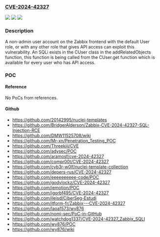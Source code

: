 ### [CVE-2024-42327](https://cve.mitre.org/cgi-bin/cvename.cgi?name=CVE-2024-42327)
![](https://img.shields.io/static/v1?label=Product&message=Zabbix&color=blue)
![](https://img.shields.io/static/v1?label=Version&message=n%2Fa&color=blue)
![](https://img.shields.io/static/v1?label=Vulnerability&message=CWE-89%3A%20SQL%20Injection&color=brighgreen)

### Description

A non-admin user account on the Zabbix frontend with the default User role, or with any other role that gives API access can exploit this vulnerability. An SQLi exists in the CUser class in the addRelatedObjects function, this function is being called from the CUser.get function which is available for every user who has API access.

### POC

#### Reference
No PoCs from references.

#### Github
- https://github.com/20142995/nuclei-templates
- https://github.com/BridgerAlderson/Zabbix-CVE-2024-42327-SQL-Injection-RCE
- https://github.com/DMW11525708/wiki
- https://github.com/Mr-xn/Penetration_Testing_POC
- https://github.com/Threekiii/CVE
- https://github.com/adysec/POC
- https://github.com/aramosf/cve-2024-42327
- https://github.com/compr00t/CVE-2024-42327
- https://github.com/cyb3r-w0lf/nuclei-template-collection
- https://github.com/depers-rus/CVE-2024-42327
- https://github.com/eeeeeeeeee-code/POC
- https://github.com/godylockz/CVE-2024-42327
- https://github.com/iemotion/POC
- https://github.com/igorbf495/CVE-2024-42327
- https://github.com/ileisd/CiberSeg-Estudi
- https://github.com/itform-fr/Zabbix---CVE-2024-42327
- https://github.com/laoa1573/wy876
- https://github.com/nomi-sec/PoC-in-GitHub
- https://github.com/watchdog1337/CVE-2024-42327_Zabbix_SQLI
- https://github.com/wy876/POC
- https://github.com/wy876/wiki

